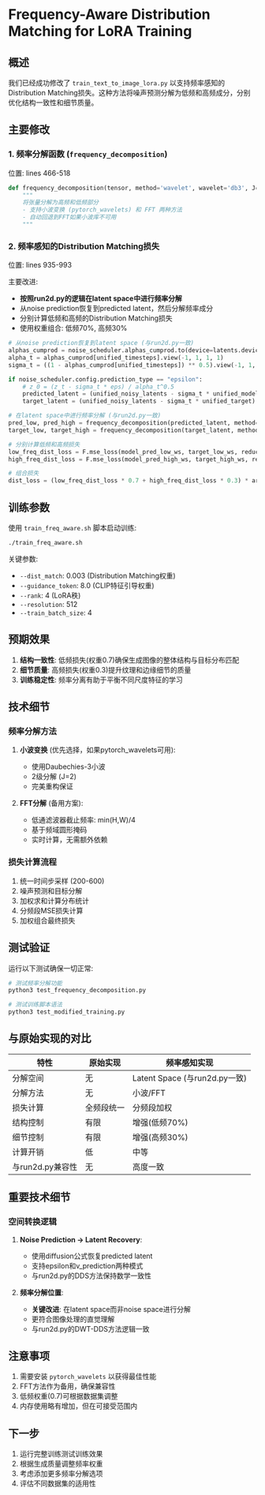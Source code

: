 # Frequency-Aware Distribution Matching for LoRA Training

## 概述

我们已经成功修改了 `train_text_to_image_lora.py` 以支持频率感知的Distribution Matching损失。这种方法将噪声预测分解为低频和高频成分，分别优化结构一致性和细节质量。

## 主要修改

### 1. 频率分解函数 (`frequency_decomposition`)

位置: lines 466-518

```python
def frequency_decomposition(tensor, method='wavelet', wavelet='db3', J=2):
    """
    将张量分解为高频和低频部分
    - 支持小波变换 (pytorch_wavelets) 和 FFT 两种方法
    - 自动回退到FFT如果小波库不可用
    """
```

### 2. 频率感知的Distribution Matching损失

位置: lines 935-993

主要改进:
- **按照run2d.py的逻辑在latent space中进行频率分解**
- 从noise prediction恢复到predicted latent，然后分解频率成分
- 分别计算低频和高频的Distribution Matching损失
- 使用权重组合: 低频70%, 高频30%

```python
# 从noise prediction恢复到latent space (与run2d.py一致)
alphas_cumprod = noise_scheduler.alphas_cumprod.to(device=latents.device)
alpha_t = alphas_cumprod[unified_timesteps].view(-1, 1, 1, 1)
sigma_t = ((1 - alphas_cumprod[unified_timesteps]) ** 0.5).view(-1, 1, 1, 1)

if noise_scheduler.config.prediction_type == "epsilon":
    # z_0 = (z_t - sigma_t * eps) / alpha_t^0.5
    predicted_latent = (unified_noisy_latents - sigma_t * unified_model_pred) / (alpha_t ** 0.5)
    target_latent = (unified_noisy_latents - sigma_t * unified_target) / (alpha_t ** 0.5)

# 在latent space中进行频率分解 (与run2d.py一致)
pred_low, pred_high = frequency_decomposition(predicted_latent, method='fft')
target_low, target_high = frequency_decomposition(target_latent, method='fft')

# 分别计算低频和高频损失
low_freq_dist_loss = F.mse_loss(model_pred_low_ws, target_low_ws, reduction="mean")
high_freq_dist_loss = F.mse_loss(model_pred_high_ws, target_high_ws, reduction="mean")

# 组合损失
dist_loss = (low_freq_dist_loss * 0.7 + high_freq_dist_loss * 0.3) * args.dist_match
```

## 训练参数

使用 `train_freq_aware.sh` 脚本启动训练:

```bash
./train_freq_aware.sh
```

关键参数:
- `--dist_match`: 0.003 (Distribution Matching权重)
- `--guidance_token`: 8.0 (CLIP特征引导权重)
- `--rank`: 4 (LoRA秩)
- `--resolution`: 512
- `--train_batch_size`: 4

## 预期效果

1. **结构一致性**: 低频损失(权重0.7)确保生成图像的整体结构与目标分布匹配
2. **细节质量**: 高频损失(权重0.3)提升纹理和边缘细节的质量
3. **训练稳定性**: 频率分离有助于平衡不同尺度特征的学习

## 技术细节

### 频率分解方法

1. **小波变换** (优先选择，如果pytorch_wavelets可用):
   - 使用Daubechies-3小波
   - 2级分解 (J=2)
   - 完美重构保证

2. **FFT分解** (备用方案):
   - 低通滤波器截止频率: min(H,W)/4
   - 基于频域圆形掩码
   - 实时计算，无需额外依赖

### 损失计算流程

1. 统一时间步采样 (200-600)
2. 噪声预测和目标分解
3. 加权求和计算分布统计
4. 分频段MSE损失计算
5. 加权组合最终损失

## 测试验证

运行以下测试确保一切正常:

```bash
# 测试频率分解功能
python3 test_frequency_decomposition.py

# 测试训练脚本语法
python3 test_modified_training.py
```

## 与原始实现的对比

| 特性 | 原始实现 | 频率感知实现 |
|------|----------|-------------|
| 分解空间 | 无 | Latent Space (与run2d.py一致) |
| 分解方法 | 无 | 小波/FFT |
| 损失计算 | 全频段统一 | 分频段加权 |
| 结构控制 | 有限 | 增强(低频70%) |
| 细节控制 | 有限 | 增强(高频30%) |
| 计算开销 | 低 | 中等 |
| 与run2d.py兼容性 | 无 | 高度一致 |

## 重要技术细节

### 空间转换逻辑
1. **Noise Prediction → Latent Recovery**:
   - 使用diffusion公式恢复predicted latent
   - 支持epsilon和v_prediction两种模式
   - 与run2d.py的DDS方法保持数学一致性

2. **频率分解位置**:
   - **关键改进**: 在latent space而非noise space进行分解
   - 更符合图像处理的直觉理解
   - 与run2d.py的DWT-DDS方法逻辑一致

## 注意事项

1. 需要安装 `pytorch_wavelets` 以获得最佳性能
2. FFT方法作为备用，确保兼容性
3. 低频权重(0.7)可根据数据集调整
4. 内存使用略有增加，但在可接受范围内

## 下一步

1. 运行完整训练测试训练效果
2. 根据生成质量调整频率权重
3. 考虑添加更多频率分解选项
4. 评估不同数据集的适用性
